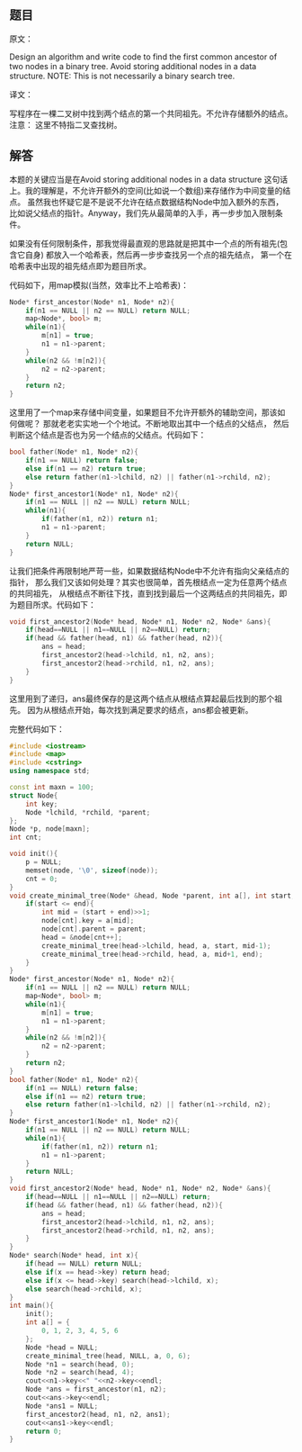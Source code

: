 ## 题目

原文：

Design an algorithm and write code to find the first common ancestor of two nodes in a binary tree. Avoid storing additional nodes in a data structure. NOTE: This is not necessarily a binary search tree.

译文：

写程序在一棵二叉树中找到两个结点的第一个共同祖先。不允许存储额外的结点。注意： 这里不特指二叉查找树。

## 解答

本题的关键应当是在Avoid storing additional nodes in a data structure 这句话上。我的理解是，不允许开额外的空间(比如说一个数组)来存储作为中间变量的结点。 虽然我也怀疑它是不是说不允许在结点数据结构Node中加入额外的东西， 比如说父结点的指针。Anyway，我们先从最简单的入手，再一步步加入限制条件。

如果没有任何限制条件，那我觉得最直观的思路就是把其中一个点的所有祖先(包含它自身) 都放入一个哈希表，然后再一步步查找另一个点的祖先结点， 第一个在哈希表中出现的祖先结点即为题目所求。

代码如下，用map模拟(当然，效率比不上哈希表)：

```c++
Node* first_ancestor(Node* n1, Node* n2){
    if(n1 == NULL || n2 == NULL) return NULL;
    map<Node*, bool> m;
    while(n1){
        m[n1] = true;
        n1 = n1->parent;
    }
    while(n2 && !m[n2]){
        n2 = n2->parent;
    }
    return n2;
}

```

这里用了一个map来存储中间变量，如果题目不允许开额外的辅助空间，那该如何做呢？ 那就老老实实地一个个地试。不断地取出其中一个结点的父结点， 然后判断这个结点是否也为另一个结点的父结点。代码如下：

```c++
bool father(Node* n1, Node* n2){
    if(n1 == NULL) return false;
    else if(n1 == n2) return true;
    else return father(n1->lchild, n2) || father(n1->rchild, n2);
}
Node* first_ancestor1(Node* n1, Node* n2){
    if(n1 == NULL || n2 == NULL) return NULL;
    while(n1){
        if(father(n1, n2)) return n1;
        n1 = n1->parent;
    }
    return NULL;
}

```

让我们把条件再限制地严苛一些，如果数据结构Node中不允许有指向父亲结点的指针， 那么我们又该如何处理？其实也很简单，首先根结点一定为任意两个结点的共同祖先， 从根结点不断往下找，直到找到最后一个这两结点的共同祖先，即为题目所求。代码如下：

```c++
void first_ancestor2(Node* head, Node* n1, Node* n2, Node* &ans){
    if(head==NULL || n1==NULL || n2==NULL) return;
    if(head && father(head, n1) && father(head, n2)){
        ans = head;
        first_ancestor2(head->lchild, n1, n2, ans);
        first_ancestor2(head->rchild, n1, n2, ans);
    }
}

```

这里用到了递归，ans最终保存的是这两个结点从根结点算起最后找到的那个祖先。 因为从根结点开始，每次找到满足要求的结点，ans都会被更新。

完整代码如下：

```c++
#include <iostream>
#include <map>
#include <cstring>
using namespace std;

const int maxn = 100;
struct Node{
    int key;
    Node *lchild, *rchild, *parent;
};
Node *p, node[maxn];
int cnt;

void init(){
    p = NULL;
    memset(node, '\0', sizeof(node));
    cnt = 0;
}
void create_minimal_tree(Node* &head, Node *parent, int a[], int start, int end){
    if(start <= end){
        int mid = (start + end)>>1;
        node[cnt].key = a[mid];
        node[cnt].parent = parent;
        head = &node[cnt++];
        create_minimal_tree(head->lchild, head, a, start, mid-1);
        create_minimal_tree(head->rchild, head, a, mid+1, end);
    }
}
Node* first_ancestor(Node* n1, Node* n2){
    if(n1 == NULL || n2 == NULL) return NULL;
    map<Node*, bool> m;
    while(n1){
        m[n1] = true;
        n1 = n1->parent;
    }
    while(n2 && !m[n2]){
        n2 = n2->parent;
    }
    return n2;
}
bool father(Node* n1, Node* n2){
    if(n1 == NULL) return false;
    else if(n1 == n2) return true;
    else return father(n1->lchild, n2) || father(n1->rchild, n2);
}
Node* first_ancestor1(Node* n1, Node* n2){
    if(n1 == NULL || n2 == NULL) return NULL;
    while(n1){
        if(father(n1, n2)) return n1;
        n1 = n1->parent;
    }
    return NULL;
}
void first_ancestor2(Node* head, Node* n1, Node* n2, Node* &ans){
    if(head==NULL || n1==NULL || n2==NULL) return;
    if(head && father(head, n1) && father(head, n2)){
        ans = head;
        first_ancestor2(head->lchild, n1, n2, ans);
        first_ancestor2(head->rchild, n1, n2, ans);
    }
}
Node* search(Node* head, int x){
    if(head == NULL) return NULL;
    else if(x == head->key) return head;
    else if(x <= head->key) search(head->lchild, x);
    else search(head->rchild, x);
}
int main(){
	init();
    int a[] = {
        0, 1, 2, 3, 4, 5, 6
    };
    Node *head = NULL;
    create_minimal_tree(head, NULL, a, 0, 6);
    Node *n1 = search(head, 0);
    Node *n2 = search(head, 4);
    cout<<n1->key<<" "<<n2->key<<endl;
    Node *ans = first_ancestor(n1, n2);
    cout<<ans->key<<endl;
    Node *ans1 = NULL;
    first_ancestor2(head, n1, n2, ans1);
    cout<<ans1->key<<endl;
    return 0;
}
```